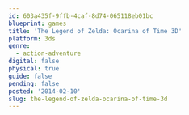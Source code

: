 ```yaml
---
id: 603a435f-9ffb-4caf-8d74-065118eb01bc
blueprint: games
title: 'The Legend of Zelda: Ocarina of Time 3D'
platform: 3ds
genre:
  - action-adventure
digital: false
physical: true
guide: false
pending: false
posted: '2014-02-10'
slug: the-legend-of-zelda-ocarina-of-time-3d
---
```

